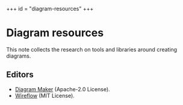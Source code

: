 +++
id = "diagram-resources"
+++

# Diagram resources

This note collects the research on tools and libraries around creating diagrams.


## Editors

* [Diagram Maker][diagram-maker] (Apache-2.0 License).
* [Wireflow][wireflow] (MIT License).



[diagram-maker]: https://github.com/awslabs/diagram-maker
[wireflow]: https://github.com/vanila-io/wireflow
